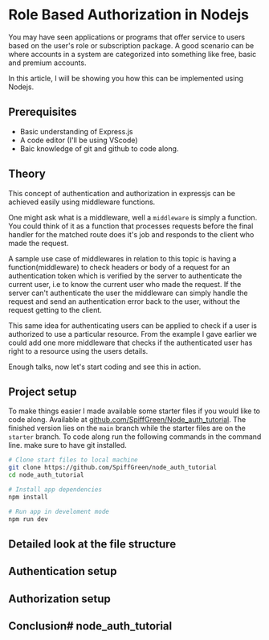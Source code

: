 # Role Based Authorization in Nodejs

You may have seen applications or programs that offer service to users based on the user's role or subscription package. A good scenario can be where accounts in a system are categorized into something like free, basic and premium accounts.

In this article, I will be showing you how this can be implemented using Nodejs.


## Prerequisites
* Basic understanding of Express.js
* A code editor (I'll be using VScode)
* Baic knowledge of git and github to code along.

## Theory
This concept of authentication and authorization in expressjs can be achieved easily using middleware functions.

One might ask what is a middleware, well a `middleware` is simply a function. You could think of it as a function that processes requests before the final handler for the matched route does it's job and responds to the client who made the request.

A sample use case of middlewares in relation to this topic is having a function(middleware) to check headers or body of a request for an authentication token which is verified by the server to authenticate the current user, i.e to know the current user who made the request. If the server can't authenticate the user the middleware can simply handle the request and send an authentication error back to the user, without the request getting to the client.

This same idea for authenticating users can be applied to check if a user is authorized to use a particular resource. From the example I gave earlier we could add one more middleware that checks if the authenticated user has right to a resource using the users details.

Enough talks, now let's start coding and see this in action.

## Project setup
To make things easier I made available some starter files if you would like to code along. Available at [github.com/SpiffGreen/Node_auth_tutorial](github.com/SpiffGreen/Node_auth_tutorial). The finished version lies on the `main` branch while the starter files are on the `starter` branch. To code along run the following commands in the command line. make sure to have git installed.

```sh
# Clone start files to local machine
git clone https://github.com/SpiffGreen/node_auth_tutorial
cd node_auth_tutorial

# Install app dependencies
npm install

# Run app in develoment mode
npm run dev
```

## Detailed look at the file structure

## Authentication setup

## Authorization setup

## Conclusion# node_auth_tutorial
